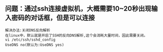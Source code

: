 ##  问题：通过ssh连接虚拟机，大概需要10~20秒出现输入密码的对话框，但是可以连接

```
解决办法:关闭DNS反向解析
在linux中，默认就是开启了SSH的反向DNS解析,这个会消耗大量时间，因此需要关闭。
vi /etc/ssh/sshd_config
UseDNS no(默认为:UseDNS yes)
```
